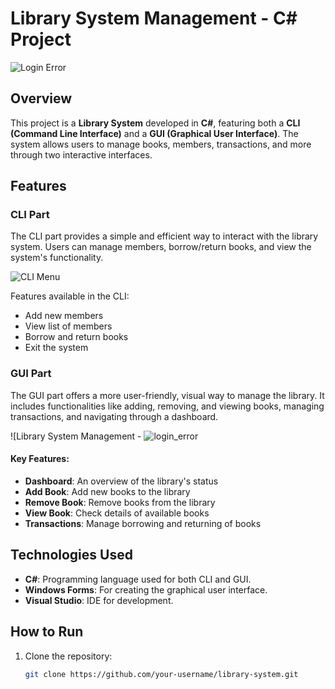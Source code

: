 # Library System Management - C# Project

![Login Error](./path-to-your-image/login_error.png)

## Overview

This project is a **Library System** developed in **C#**, featuring both a **CLI (Command Line Interface)** and a **GUI (Graphical User Interface)**. The system allows users to manage books, members, transactions, and more through two interactive interfaces.

## Features

### CLI Part

The CLI part provides a simple and efficient way to interact with the library system. Users can manage members, borrow/return books, and view the system's functionality.

![CLI Menu](./path-to-your-image/cli.png)

Features available in the CLI:
- Add new members
- View list of members
- Borrow and return books
- Exit the system

### GUI Part

The GUI part offers a more user-friendly, visual way to manage the library. It includes functionalities like adding, removing, and viewing books, managing transactions, and navigating through a dashboard.

![Library System Management -
![login_error](https://github.com/user-attachments/assets/a2cbdc73-b50d-4fc1-804b-f859f766be23)

#### Key Features:
- **Dashboard**: An overview of the library's status
- **Add Book**: Add new books to the library
- **Remove Book**: Remove books from the library
- **View Book**: Check details of available books
- **Transactions**: Manage borrowing and returning of books

## Technologies Used

- **C#**: Programming language used for both CLI and GUI.
- **Windows Forms**: For creating the graphical user interface.
- **Visual Studio**: IDE for development.
  
## How to Run

1. Clone the repository:
   ```bash
   git clone https://github.com/your-username/library-system.git

